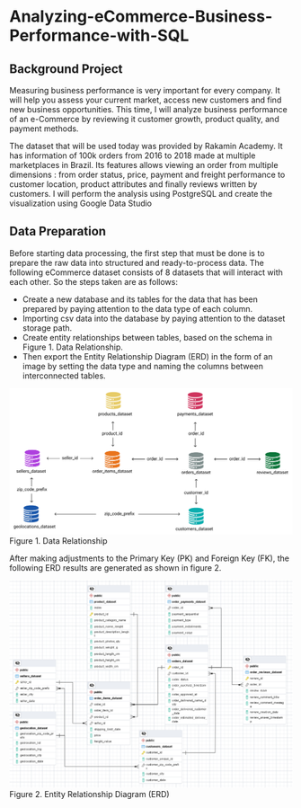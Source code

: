 # Analyzing-eCommerce-Business-Performance-with-SQL

## Background Project 
Measuring business performance is very important for every company. It will help you assess your current market, access new customers and find new business opportunities. This time, I will analyze business performance of an e-Commerce by reviewing it customer growth, product quality, and payment methods.

The dataset that will be used today was provided by Rakamin Academy. It has information of 100k orders from 2016 to 2018 made at multiple marketplaces in Brazil. Its features allows viewing an order from multiple dimensions : from order status, price, payment and freight performance to customer location, product attributes and finally reviews written by customers. I will perform the analysis using PostgreSQL and create the visualization using Google Data Studio 

## Data Preparation 
Before starting data processing, the first step that must be done is to prepare the raw data into structured and ready-to-process data. The following eCommerce dataset consists of 8 datasets that will interact with each other. So the steps taken are as follows:

- Create a new database and its tables for the data that has been prepared by paying attention to the data type of each column.
- Importing csv data into the database by paying attention to the dataset storage path.
- Create entity relationships between tables, based on the schema in Figure 1. Data Relationship. 
- Then export the Entity Relationship Diagram (ERD) in the form of an image by setting the data type and naming the columns between interconnected tables.

![Alt text](https://github.com/hafidzalawy/Analyzing-eCommerce-Business-Performance-with-SQL/blob/master/Figure/Data%2BRelationship.png?raw=true)
<br>Figure 1. Data Relationship

After making adjustments to the Primary Key (PK) and Foreign Key (FK), the following ERD results are generated as shown in figure 2.

![Alt text](https://github.com/hafidzalawy/Analyzing-eCommerce-Business-Performance-with-SQL/blob/master/Figure/ERD%20model%20PostgreSQL.PNG?raw=true)
<br>Figure 2. Entity Relationship Diagram (ERD)
